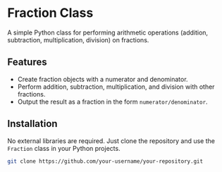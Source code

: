 # Fraction Class

A simple Python class for performing arithmetic operations (addition, subtraction, multiplication, division) on fractions.

## Features

- Create fraction objects with a numerator and denominator.
- Perform addition, subtraction, multiplication, and division with other fractions.
- Output the result as a fraction in the form `numerator/denominator`.

## Installation

No external libraries are required. Just clone the repository and use the `Fraction` class in your Python projects.

```bash
git clone https://github.com/your-username/your-repository.git

